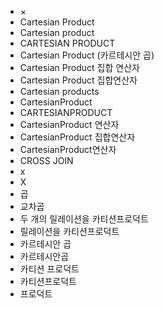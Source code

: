 ﻿- ×
- Cartesian Product
- Cartesian product
- CARTESIAN PRODUCT 
- Cartesian Product (카르테시안 곱)
- Cartesian Product 집합 연산자
- Cartesian Product 집합연산자
- Cartesian products
- CartesianProduct
- CARTESIANPRODUCT 
- CartesianProduct 연산자
- CartesianProduct 집합연산자
- CartesianProduct연산자
- CROSS JOIN
- x
- X
- 곱
- 교차곱
- 두 개의 릴레이션을 카티션프로덕트
- 릴레이션을 카티션프로덕트
- 카르테시안 곱
- 카르테시안곱
- 카티션 프로덕트
- 카티션프로덕트
- 프로덕트
